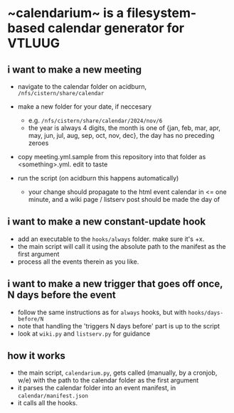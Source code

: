 # ~calendarium~ is a filesystem-based calendar generator for VTLUUG

## i want to make a new meeting

* navigate to the calendar folder on acidburn, `/nfs/cistern/share/calendar`

* make a new folder for your date, if neccesary
  * e.g. `/nfs/cistern/share/calendar/2024/nov/6`
  * the year is always 4 digits, the month is one of {jan, feb, mar, apr, may, jun, jul, aug, sep, oct, nov, dec}, the day has no preceding zeroes

* copy meeting.yml.sample from this repository into that folder as \<something>.yml. edit to taste

* run the script (on acidburn this happens automatically)
  * your change should propagate to the html event calendar in <= one minute, and a wiki page / listserv post should be made the day of

## i want to make a new constant-update hook
* add an executable to the `hooks/always` folder. make sure it's +x.
* the main script will call it using the absolute path to the manifest as the first argument
* process all the events therein as you like.

## i want to make a new trigger that goes off once, N days before the event
* follow the same instructions as for `always` hooks, but with `hooks/days-before/N`
* note that handling the 'triggers N days before' part is up to the script
* look at `wiki.py` and `listserv.py` for guidance

## how it works
* the main script, `calendarium.py`, gets called (manually, by a cronjob, w/e) with the path to the calendar folder as the first argument
* it parses the calendar folder into an event manifest, in `calendar/manifest.json`
* it calls all the hooks.